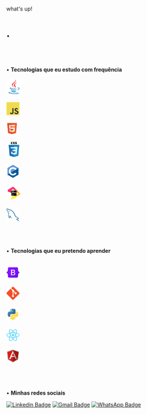 what's up!
<h1>.</h1>
<br><br><br>
• <b>Tecnologias que eu estudo com frequência</b>
<br>
<code>
<img height="40" src="https://github.com/devicons/devicon/blob/master/icons/java/java-original.svg">   
 </code>    
     
 <code>
<img height="35" src="https://github.com/devicons/devicon/blob/master/icons/javascript/javascript-original.svg"> 
</code> 

<code>
<img height="30" src="https://github.com/devicons/devicon/blob/master/icons/html5/html5-original.svg">
 </code>     
     
<code>
<img height="40" src="https://github.com/devicons/devicon/blob/master/icons/css3/css3-original-wordmark.svg">   
 </code>     
     
<code>
<img height="35" src="https://github.com/devicons/devicon/blob/master/icons/c/c-original.svg">  
 </code>    
     
<code>
<img height="40" src="https://github.com/devicons/devicon/blob/master/icons/jetbrains/jetbrains-original.svg"> 
</code>     
     
<code>
<img height="35" src="https://github.com/devicons/devicon/blob/master/icons/mysql/mysql-original.svg"> 
</code>     
 
 <br><br><br>
• <b>Tecnologias que eu pretendo aprender</b> 
   
<code>
<img height="35" src="https://github.com/devicons/devicon/blob/master/icons/bootstrap/bootstrap-original.svg"> 
</code>     
    
<code>
<img height="35" src="https://github.com/devicons/devicon/blob/master/icons/git/git-original.svg"> 
</code>   

<code>
<img height="35" src="https://github.com/devicons/devicon/blob/master/icons/python/python-original.svg"> 
</code>

<code>
<img height="35" src="https://github.com/devicons/devicon/blob/master/icons/react/react-original.svg"> 
</code>

<code>
<img height="35" src="https://github.com/devicons/devicon/blob/master/icons/angularjs/angularjs-original.svg"> 
</code>
<br><br><br><br>
• <b>Minhas redes sociais</b> <br>

[![Linkedin Badge](https://img.shields.io/badge/-LinkedIn-blue?style=flat-square&logo=Linkedin&logoColor=white&link=https://www.linkedin.com/in/nulo/)](https://www.linkedin.com/in/nulo/)
[![Gmail Badge](https://img.shields.io/badge/-Gmail-orange?style=flat-square&logo=Gmail&logoColor=white&link=https://mail.google.com/paulo.melos@sou.unifal-mg.edu.br)](https://mail.google.com/paulo.melos@sou.unifal-mg.edu.br)
[![WhatsApp Badge](https://img.shields.io/badge/-WhatsApp-green?style=flat-square&logo=WhatsApp&logoColor=white&link=tel:035991897871)](tel:035991897871)















<!---
pauloesmelos/pauloesmelos is a ✨ special ✨ repository because its `README.md` (this file) appears on your GitHub profile.
You can click the Preview link to take a look at your changes.
--->
